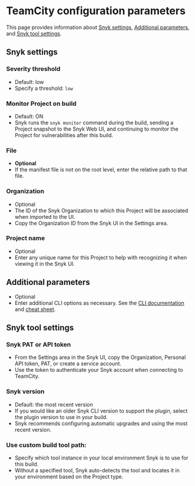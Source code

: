 # TeamCity configuration parameters

This page provides information about [Snyk settings](teamcity-configuration-parameters.md#snyk-settings), [Additional parameters](teamcity-configuration-parameters.md#additional-parameters), and [Snyk tool settings](teamcity-configuration-parameters.md#snyk-tool-settings).

## Snyk settings

### Severity threshold

* Default: low
* Specify a threshold: `low`

### Monitor Project on build

* Default: ON
* Snyk runs the `snyk monitor` command during the build, sending a Project snapshot to the Snyk Web UI, and continuing to monitor the Project for vulnerabilities after this build.

### File

* **Optional**
* If the manifest file is not on the root level, enter the relative path to that file.

### Organization

* Optional
* The ID of the Snyk Organization to which this Project will be associated when imported to the UI.
* Copy the Organization ID from the Snyk UI in the Settings area.

### Project name

* Optional
* Enter any unique name for this Project to help with recognizing it when viewing it in the Snyk UI.

## Additional parameters

* Optional
* Enter additional CLI options as necessary. See the [CLI documentation](../../../cli-ide-and-ci-cd-integrations/snyk-cli/) and [cheat sheet](https://snyk.io/blog/snyk-cli-cheat-sheet/).

## Snyk tool settings

### Snyk PAT or API token

* From the Settings area in the Snyk UI, copy the Organization, Personal API token, PAT, or create a service account.
* Use the token to authenticate your Snyk account when connecting to TeamCity.

### Snyk version

* Default: the most recent version
* If you would like an older Snyk CLI version to support the plugin, select the plugin version to use in your build.
* Snyk recommends configuring automatic upgrades and using the most recent version.

### Use custom build tool path:

* Specify which tool instance in your local environment Snyk is to use for this build.
* Without a specified tool, Snyk auto-detects the tool and locates it in your environment based on the Project type.
